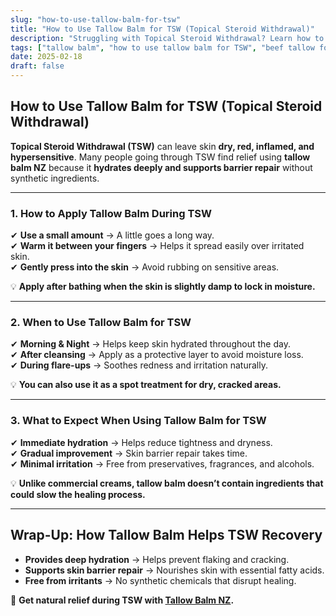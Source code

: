 ```yaml
---
slug: "how-to-use-tallow-balm-for-tsw"
title: "How to Use Tallow Balm for TSW (Topical Steroid Withdrawal)"
description: "Struggling with Topical Steroid Withdrawal? Learn how to use tallow balm NZ to soothe, hydrate, and support skin healing during the TSW process."
tags: ["tallow balm", "how to use tallow balm for TSW", "beef tallow for skin NZ"]
date: 2025-02-18
draft: false
---
```


## How to Use Tallow Balm for TSW (Topical Steroid Withdrawal)  

**Topical Steroid Withdrawal (TSW)** can leave skin **dry, red, inflamed, and hypersensitive**. Many people going through TSW find relief using **tallow balm NZ** because it **hydrates deeply and supports barrier repair** without synthetic ingredients.  

---

### **1. How to Apply Tallow Balm During TSW**  

✔ **Use a small amount** → A little goes a long way.  
✔ **Warm it between your fingers** → Helps it spread easily over irritated skin.  
✔ **Gently press into the skin** → Avoid rubbing on sensitive areas.  

💡 **Apply after bathing when the skin is slightly damp to lock in moisture.**  

---

### **2. When to Use Tallow Balm for TSW**  

✔ **Morning & Night** → Helps keep skin hydrated throughout the day.  
✔ **After cleansing** → Apply as a protective layer to avoid moisture loss.  
✔ **During flare-ups** → Soothes redness and irritation naturally.  

💡 **You can also use it as a spot treatment for dry, cracked areas.**  

---

### **3. What to Expect When Using Tallow Balm for TSW**  

✔ **Immediate hydration** → Helps reduce tightness and dryness.  
✔ **Gradual improvement** → Skin barrier repair takes time.  
✔ **Minimal irritation** → Free from preservatives, fragrances, and alcohols.  

💡 **Unlike commercial creams, tallow balm doesn’t contain ingredients that could slow the healing process.**  

---

## **Wrap-Up: How Tallow Balm Helps TSW Recovery**  

- **Provides deep hydration** → Helps prevent flaking and cracking.  
- **Supports skin barrier repair** → Nourishes skin with essential fatty acids.  
- **Free from irritants** → No synthetic chemicals that disrupt healing.  

🔗 **Get natural relief during TSW with [Tallow Balm NZ](https://primalpantry.co.nz/shop/products/tallow-skin/).**
